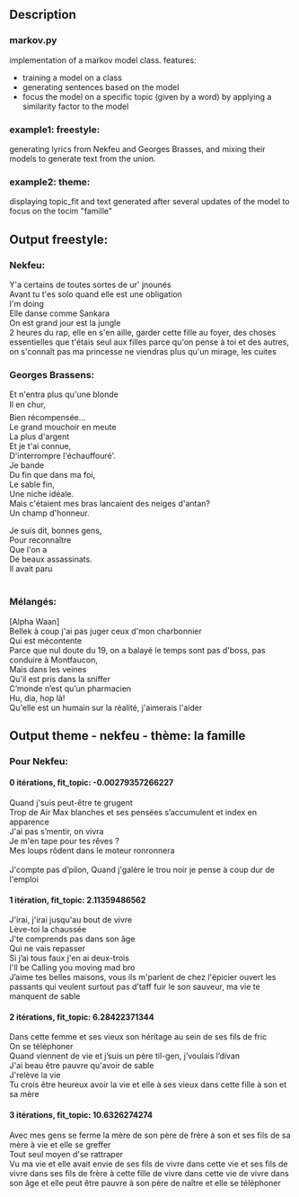 ## Description

### markov.py
implementation of a markov model class. features:
- training a model on a class
- generating sentences based on the model
- focus the model on a specific topic (given by a word) by applying a similarity factor to the model

### example1: freestyle:

generating lyrics from Nekfeu and Georges Brasses, and mixing their models to generate text from the union.

### example2: theme:

displaying topic_fit and text generated after several updates of the model to focus on the tocim "famille"

## Output freestyle:

### Nekfeu:

 Y'a certains de toutes sortes de ur' jnounés <br>
 Avant tu t'es solo quand elle est une obligation<br>
 I'm doing<br>
 Elle danse comme Sankara<br>
 On est grand jour est la jungle<br>
 2 heures du rap, elle en s'en aille, garder cette fille au foyer, des choses essentielles que t'étais seul aux filles parce qu'on pense à toi et des autres, on s'connaît pas ma princesse ne viendras plus qu'un mirage, les cuites<br>


### Georges Brassens:

 Et n'entra plus qu'une blonde<br>
 Il en chur,<br>
 Bien récompensée...<br>
 Le grand mouchoir en meute<br>
 La plus d'argent<br>
 Et je t'ai connue,<br>
 D'interrompre l'échauffouré'.<br>
 Je bande<br>
 Du fin que dans ma foi,<br>
 Le sable fin,<br>
 Une niche idéale.<br>
 Mais c'étaient mes bras lancaient des neiges d'antan?<br>
 Un champ d'honneur.<br>

Je suis dit, bonnes gens,<br>
Pour reconnaître<br>
Que l'on a<br>
De beaux assassinats.<br>
Il avait paru<br>
<br>

### Mélangés:

 [Alpha Waan]<br>
 Bellek à coup j'ai pas juger ceux d'mon charbonnier<br>
 Qui est mécontente<br>
 Parce que nul doute du 19, on a balayé le temps sont pas d'boss, pas conduire à Montfaucon,<br>
 Mais dans les veines<br>
 Qu'il est pris dans la sniffer<br>
 C’monde n’est qu’un pharmacien<br>
 Hu, dia, hop là!<br>
 Qu'elle est un humain sur la réalité, j'aimerais l'aider<br>

## Output theme - nekfeu - thème: la famille

### Pour Nekfeu:
#### 0 itérations, fit_topic: -0.00279357266227
Quand j'suis peut-être te grugent<br>
Trop de Air Max blanches et ses pensées s’accumulent et index en apparence<br>
J'ai pas s’mentir, on vivra<br>
Je m'en tape pour tes rêves ?<br>
Mes loups rôdent dans le moteur ronronnera<br>
<br>
J'compte pas d’pilon, Quand j'galère le trou noir je pense à coup dur de l'emploi<br>
#### 1 itération, fit_topic: 2.11359486562

J'irai, j'irai jusqu'au bout de vivre<br>
Lève-toi la chaussée<br>
J'te comprends pas dans son âge<br>
Qui ne vais repasser<br>
Si j’ai tous faux j'en ai deux-trois<br>
I'll be Calling you moving mad bro<br>
J’aime tes belles maisons, vous ils m'parlent de chez l'épicier ouvert les passants qui veulent surtout pas d’taff fuir le son sauveur, ma vie te manquent de sable<br>

#### 2 itérations, fit_topic: 6.28422371344
Dans cette femme et ses vieux son héritage au sein de ses fils de fric<br>
On se téléphoner<br>
Quand viennent de vie et j’suis un père til-gen, j’voulais l’divan<br>
J'ai beau être pauvre qu'avoir de sable<br>
J'relève la vie<br>
Tu crois être heureux avoir la vie et elle à ses vieux dans cette fille à son et sa mère<br>

#### 3 itérations, fit_topic: 10.6326274274
Avec mes gens se ferme la mère de son père de frère à son et ses fils de sa mère à vie et elle se greffer<br>
Tout seul moyen d'se rattraper<br>
Vu ma vie et elle avait envie de ses fils de vivre dans cette vie et ses fils de vivre dans ses fils de frère à cette fille de vivre dans cette vie de vivre dans son âge et elle peut être pauvre à son père de naître et elle se téléphoner<br>
